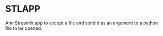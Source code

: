 # STLAPP
Ann Streamlit app to accept a file
and send it as an argument to a python file to be opened.
